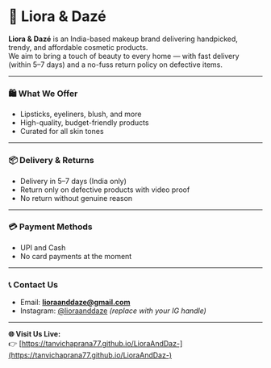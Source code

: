 # 🌸 Liora & Dazé

**Liora & Dazé** is an India-based makeup brand delivering handpicked, trendy, and affordable cosmetic products.  
We aim to bring a touch of beauty to every home — with fast delivery (within 5–7 days) and a no-fuss return policy on defective items.

---

### 🛍️ What We Offer
- Lipsticks, eyeliners, blush, and more
- High-quality, budget-friendly products
- Curated for all skin tones

---

### 📦 Delivery & Returns
- Delivery in 5–7 days (India only)
- Return only on defective products with video proof
- No return without genuine reason

---

### 💳 Payment Methods
- UPI and Cash
- No card payments at the moment

---

### 📞 Contact Us
- Email: **lioraanddaze@gmail.com**
- Instagram: [@lioraanddaze](https://instagram.com/yourhandle) *(replace with your IG handle)*

---

**🌐 Visit Us Live:**  
👉 [https://tanvichaprana77.github.io/LioraAndDaz-](https://tanvichaprana77.github.io/LioraAndDaz-)
